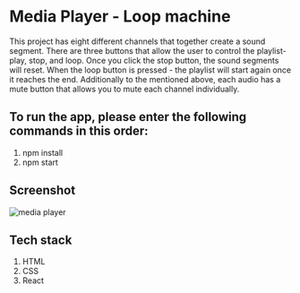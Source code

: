 # Media Player - Loop machine 

This project has eight different channels that together create a sound segment.
There are three buttons that allow the user to control the playlist- play, stop, and loop.
Once you click the stop button, the sound segments will reset.
When the loop button is pressed - the playlist will start again once it reaches the end.
Additionally to the mentioned above, each audio has a mute button that allows you to mute each channel individually.


## To run the app, please enter the following commands in this order:

 1. npm install 
 2. npm start


## Screenshot
![media player](https://user-images.githubusercontent.com/54359528/153726060-7320ae0d-2cc6-41fd-9269-44c9ed632dfd.jpg)


## Tech stack
1. HTML
2. CSS
3. React
